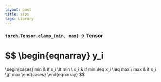 ```yaml
---
layout: post
title: sips
tags: Library
---
```


### `torch.Tensor.clamp_(min, max)` -> Tensor
$$
\begin{eqnarray}
y_i
 =
  \begin{cases}
    min & if x_i \lt min \\
    x_i & if min \leq x_i \leq max \\
    max & if x_i \gt max
  \end{cases}
\end{eqnarray}
$$